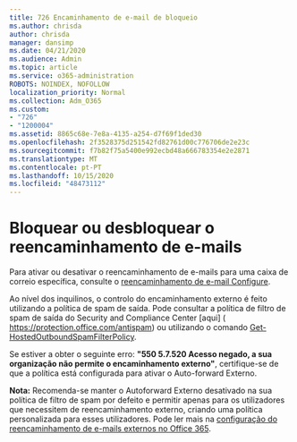 ```yaml
---
title: 726 Encaminhamento de e-mail de bloqueio
ms.author: chrisda
author: chrisda
manager: dansimp
ms.date: 04/21/2020
ms.audience: Admin
ms.topic: article
ms.service: o365-administration
ROBOTS: NOINDEX, NOFOLLOW
localization_priority: Normal
ms.collection: Adm_O365
ms.custom:
- "726"
- "1200004"
ms.assetid: 8865c68e-7e8a-4135-a254-d7f69f1ded30
ms.openlocfilehash: 2f3528375d251542fd82761d00c776706de2e23c
ms.sourcegitcommit: f7b82f75a5400e992ecbd48a666783354e2e2871
ms.translationtype: MT
ms.contentlocale: pt-PT
ms.lasthandoff: 10/15/2020
ms.locfileid: "48473112"
---
```

# <a name="blocking-or-unblocking-email-forwarding"></a>Bloquear ou desbloquear o reencaminhamento de e-mails

Para ativar ou desativar o reencaminhamento de e-mails para uma caixa de correio específica, consulte o [reencaminhamento de e-mail Configure](https://docs.microsoft.com/microsoft-365/admin/email/configure-email-forwarding).

Ao nível dos inquilinos, o controlo do encaminhamento externo é feito utilizando a política de spam de saída. Pode consultar a política de filtro de spam de saída do Security and Compliance Center [aqui] ( https://protection.office.com/antispam) ou utilizando o comando [Get-HostedOutboundSpamFilterPolicy](https://docs.microsoft.com/powershell/module/exchange/get-hostedoutboundspamfilterpolicy).

Se estiver a obter o seguinte erro: **"550 5.7.520 Acesso negado, a sua organização não permite o encaminhamento externo"**, certifique-se de que a política está configurada para ativar o Auto-forward Externo.

**Nota:** Recomenda-se manter o Autoforward Externo desativado na sua política de filtro de spam por defeito e permitir apenas para os utilizadores que necessitem de reencaminhamento externo, criando uma política personalizada para esses utilizadores. Pode ler mais na [configuração do reencaminhamento de e-mails externos no Office 365](https://docs.microsoft.com/microsoft-365/security/office-365-security/external-email-forwarding).